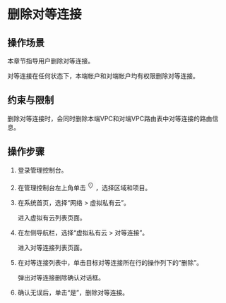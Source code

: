 # 删除对等连接<a name="vpc_peering_0003"></a>

## 操作场景<a name="s46f23b3db8c24f3eb80494951159e3d9"></a>

本章节指导用户删除对等连接。

对等连接在任何状态下，本端帐户和对端帐户均有权限删除对等连接。

## 约束与限制<a name="section1233822125011"></a>

删除对等连接时，会同时删除本端VPC和对端VPC路由表中对等连接的路由信息。

## 操作步骤<a name="sf5fc2e48a083489aa99280f2fbf29a1b"></a>

1.  登录管理控制台。


1.  在管理控制台左上角单击![](figures/icon-region.png)，选择区域和项目。
2.  在系统首页，选择“网络 \> 虚拟私有云”。

    进入虚拟有云列表页面。

3.  在左侧导航栏，选择“虚拟私有云 \> 对等连接”。

    进入对等连接列表页面。

4.  在对等连接列表中，单击目标对等连接所在行的操作列下的“删除”。

    弹出对等连接删除确认对话框。

5.  确认无误后，单击“是”，删除对等连接。

